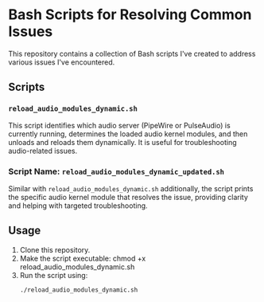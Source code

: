 # Bash Scripts for Resolving Common Issues

This repository contains a collection of Bash scripts I've created to address various issues I've encountered.

## Scripts

### `reload_audio_modules_dynamic.sh`
This script identifies which audio server (PipeWire or PulseAudio) is currently running, determines the loaded audio kernel modules, and then unloads and reloads them dynamically. It is useful for troubleshooting audio-related issues.

### Script Name: `reload_audio_modules_dynamic_updated.sh`
Similar with `reload_audio_modules_dynamic.sh` additionally, the script prints the specific audio kernel module that resolves the issue, providing clarity and helping with targeted troubleshooting.

## Usage
1. Clone this repository.
2. Make the script executable:
   chmod +x reload_audio_modules_dynamic.sh
3. Run the script using:
   ```bash
   ./reload_audio_modules_dynamic.sh
